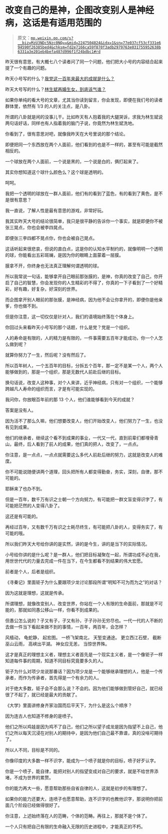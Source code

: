 # 改变自己的是神，企图改变别人是神经病，这话是有适用范围的

> 原文：[`mp.weixin.qq.com/s?__biz=MzU3NDc5Nzc0NQ==&mid=2247504824&idx=1&sn=77e037cf53cf331e694590f26385bed4&chksm=fd2e7166ca59f870f3adb2979763e031755952638b6331a3e201eb4befa487d996f1f24bdbc1#rd`](http://mp.weixin.qq.com/s?__biz=MzU3NDc5Nzc0NQ==&mid=2247504824&idx=1&sn=77e037cf53cf331e694590f26385bed4&chksm=fd2e7166ca59f870f3adb2979763e031755952638b6331a3e201eb4befa487d996f1f24bdbc1#rd)

昨天很有意思，有大概七八个读者问了同一个问题，他们把大小号的内容结合起来提了一个有趣的问题。 

昨天小号写的什么？[我党这一百年来最大的成就是什么？](http://mp.weixin.qq.com/s?__biz=MzU3NDc5Nzc0NQ==&mid=2247504819&idx=1&sn=7ee73809fa1a099c89101006c504cb3f&chksm=fd2e716dca59f87bd2eb9292e974e57b56a4c08917ac9c3c4fcc3ef875aee81a84e79c707e76&scene=21#wechat_redirect)

昨天大号写的什么？[林生斌再婚生女，到底该气谁？](http://mp.weixin.qq.com/s?__biz=MzU0MjYwNDU2Mw==&mid=2247499710&idx=1&sn=108bff7ac70ddde2fb35309c304d5d01&chksm=fb1a93c2cc6d1ad456bcebf0c6ec4637fbd125843970f73c90273ca267063349a7eeb4e00fc1&scene=21#wechat_redirect)

如果你单纯的看大号的文章，尤其当你读到留言，你会发现，即便在我们号的读者群体里，依然有 1/3 的人的关注点，是八卦。

所谓的八卦就是闲的没事儿干。比如昨天有人抱着我的大腿哭诉，求我为林生斌说两句话好话，同样也有人指着我的脑门子说，你竟然为林生斌洗地。 

你看到了，很有意思对吧，就像我昨天在大号里说的那个结论。

即便把同一个东西放在两个人面前，他们看到的也是不一样的，甚至有可能是截然相反的。

一个球放在两个人面前，一个说是黑的，一个说是白的，俩打起来了。 

其实你想知道这个球什么颜色么？这个球是透明的。 

呵呵。

我把一个透明的球放在一群人面前，他们有的看到了蓝色，有的看到了黄色，是不是很有意思？ 

我一直说，了解人性是最有意思的游戏，非常好玩。

我其实昨天大号的结论很简单，我只是很平静的告诉你一个事实，就是即便你不被张三晃点，你也会被李四晃点。 

即便张三李四都不晃点你，你也会被自己晃点。

这话听起来很悲哀，但说的直白点，这是你的认知水平制约的，就像明明一个透明的球，你能看出五彩斑斓，是因为你的眼睛上面蒙着一层膜。 

膜拿不开，你终身也无法真正理解何谓透明的球。

所以我常说一句话，能够拿开自己眼前那张膜的，是神，你真的改变了自己，你开启了自己的智慧，你会发现你的人生精彩的不得了，你真的一下子看到了一个好精彩，好有趣，好复杂，好深刻的世界。

而企图拿开别人眼前的那张膜，是神经病，因为他不会让你拿开的，即便你是他亲爹，你也做不到。

但是你注意，这一切仅仅是针对人，我们的语境始终落在个体身上。 

你回过头来看昨天小号写的那个话题，什么是党？党是一个组织。

人的寿命是有限的，人的精力是有限的，一件事需要五百年才能成功，你一个人怎么做到呢？ 

就算你努力了一生，然后呢？没有然后了。 

所以百年树人，一个五百年的目标，分拆五个百年，那一定不是某一个人，两个人能够做到的，那是一个组织，那是无数代人前赴后继的目标。 

换句话说，改变人这种事，对个人来讲，近乎神经病，只有对一个组织，一个能够跨越凡人寿命的组织而言，才是有可能实现的。 

我问你，你放眼百年前的那 13 个人，他们谁能够看到今天的成就？

答案是没有人。

因为活不了那么久嘛，他们想要改变人，他们开始改变人，他们努力了一生，也没有见到成果。 

他们的继承者，继续这个看不到成果的事业，一代又一代，直到前辈们都埋骨青山，最终，后人看到了前人的成果，他们真的把人，改变了，一点点。 

你注意，是一点点，一点点就需要这么多代人前赴后继的努力，这就是改变人的难度。 

你不可能说随便讲两个道理，回头把所有人都变得勤奋，务实，深刻，自律，那不可能的。 

耶稣来了也办不到。 

但是一百年，数千万有识之士朝一个方向努力，有可能把一群文盲变得识字了，有可能把茫然的人变得八卦了。 

这还是有可能的。

再经过百年，又有数千万有识之士耗尽终生，有可能把八卦的人，变得务实了，有可能的哦。

所以我们昨天大号给你讲的是实然，讲的是今生，讲的是当下的实际情况。

小号给你讲的是什么呢？是一群人，他们把目标凝聚在一起，所谓功成不必在我，用世世代代的力量去完成一件在当下，在今生都看不到结果的伟大宏愿。

前者是个人，后者是组织。

《寻秦记》里面钜子为什么要跟项少龙讨论那段所谓“明知不可为而为之”的对话？

因为这就是理想，这就是传承。

所谓理想，就像改变别人、改变世界，你站在一个人有限的生命面前，那就是不可能的，那就如同愚公移山一样，你看不到成果的。

但愚公怎么说的？子又有子，子又有孙，子子孙孙无穷尽也。一代一代的人不断的去做一件当下看起来做不到的事情，一百年，两百年，会怎样？

风樯动，
龟蛇静，
起宏图。
一桥飞架南北，
天堑变通途。
更立西江石壁，
截断巫山云雨，
高峡出平湖。
神女应无恙，
当惊世界殊。 

这才是真正的理想主义者，理想主义者首先是一个现实主义者，是一个像钜子一样知道每件事的周期，知道不同目标究竟要多久的人。 

钜子为什么对项少龙说那番话？因为项少龙是一个能够继承理想的人，他是一个传承者，而作为传承者，首先得是一个有余力的人。 

对于绝大多数，钜子会不会那么说？不会的。因为他们能够做到管好自己，就已经很了不起了，就已经是最大的贡献了。 

《大学》里面讲修身齐家治国而后平天下，为什么是这么个顺序？ 

因为连古人也知道不修身的是喷子。 

他们之所以鸡娃是因为鸡不了自己，他们之所以望子成龙是因为指望不上自己，他们之所以每天沉浸在对别人的期待中，是因为他们自己最不靠谱，真的没啥可期待了。 

所以人不同，目标是不同的。 

你像印度的大多数一样不识字，能成为一个喷子就是你的目标，喷子好歹认字。 

你是一个喷子，能自律，能把对别人的指望变成对自己的要求，就是不给世界添堵，不成为世界的累赘。 

你的能力再大一些，愿意帮助那些自省自律的人，这就是初步的有理想了。 

如果你的能力还要大，连喷子也愿意帮助，连不识字的也教他识字，那说明你把前面几个阶段已经做得很好了。

你注意，上述始终落在人的范畴，个体的范畴。再往上，那就不是个体了。

一个人只有把自己有限的生命融入无限的历史进程中，才能真正的不朽。